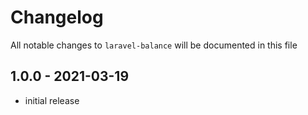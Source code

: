 # Changelog

All notable changes to `laravel-balance` will be documented in this file

## 1.0.0 - 2021-03-19

- initial release
